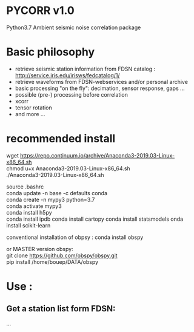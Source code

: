 # PYCORR v1.0 #

Python3.7
Ambient seismic noise correlation package

# Basic philosophy
- retrieve seismic station information from FDSN catalog : http://service.iris.edu/irisws/fedcatalog/1/
- retrieve waveforms from FDSN-webservices and/or personal archive
- basic processing "on the fly": decimation, sensor response, gaps ...
- possible (pre-) processing before correlation
- xcorr
- tensor rotation
- and more ...

# recommended install

wget https://repo.continuum.io/archive/Anaconda3-2019.03-Linux-x86_64.sh  
chmod u+x  Anaconda3-2019.03-Linux-x86_64.sh  
./Anaconda3-2019.03-Linux-x86_64.sh  

source .bashrc  
conda update -n base -c defaults conda  
conda create -n mypy3 python=3.7  
conda activate mypy3  
conda install h5py  
conda install ipdb
conda install cartopy 
conda install statsmodels
onda install scikit-learn

conventional installation of obpsy :
conda install obspy  

or MASTER version obspy:  
git clone https://github.com/obspy/obspy.git  
pip install /home/bouep/DATA/obspy  


# Use :

## Get a station list form FDSN:

...